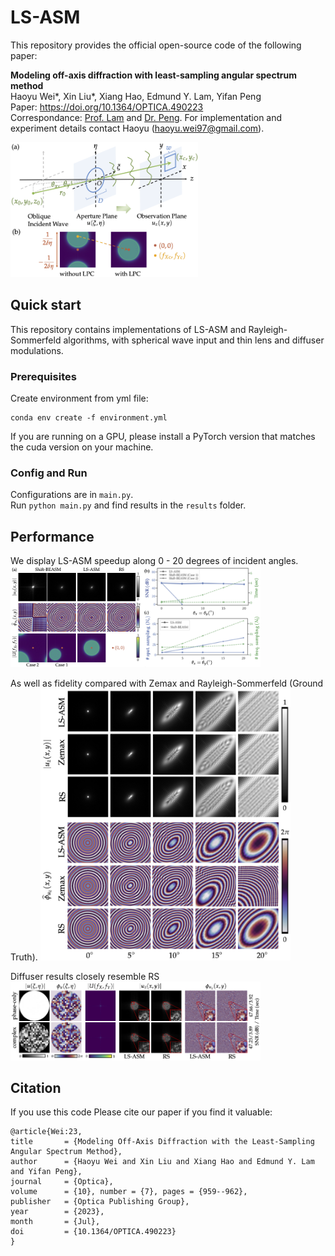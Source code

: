 # LS-ASM
This repository provides the official open-source code of the following paper:

**Modeling off-axis diffraction with least-sampling angular spectrum method**\
Haoyu Wei*, Xin Liu*, Xiang Hao, Edmund Y. Lam, Yifan Peng\
Paper: https://doi.org/10.1364/OPTICA.490223 \
Correspondance: [Prof. Lam](https://www.eee.hku.hk/~elam/) and [Dr. Peng](https://www.eee.hku.hk/~evanpeng/). For implementation and experiment details contact Haoyu (haoyu.wei97@gmail.com).

<img src="documents/principles.png" alt="principle" width="300"/>

## Quick start
This repository contains implementations of LS-ASM and Rayleigh-Sommerfeld algorithms, with spherical wave input and thin lens and diffuser modulations.

### Prerequisites
Create environment from yml file:
```
conda env create -f environment.yml
```
If you are running on a GPU, please install a PyTorch version that matches the cuda version on your machine.

### Config and Run
Configurations are in `main.py`.\
Run `python main.py` and find results in the `results` folder.


## Performance
We display LS-ASM speedup along 0 - 20 degrees of incident angles.
<img src="documents/results.png" alt="results" width="400">

As well as fidelity compared with Zemax and Rayleigh-Sommerfeld (Ground Truth).
<img src="documents/more-results2.png" alt="more_results" width="400">

Diffuser results closely resemble RS
<img src="documents/uniform-diffuser.png" alt="diffuser" width="400">

## Citation

If you use this code Please cite our paper if you find it valuable:
```
@article{Wei:23,
title       = {Modeling Off-Axis Diffraction with the Least-Sampling Angular Spectrum Method},
author      = {Haoyu Wei and Xin Liu and Xiang Hao and Edmund Y. Lam and Yifan Peng},
journal     = {Optica},
volume      = {10}, number = {7}, pages = {959--962},
publisher   = {Optica Publishing Group},
year        = {2023}, 
month       = {Jul}, 
doi         = {10.1364/OPTICA.490223}
}
```